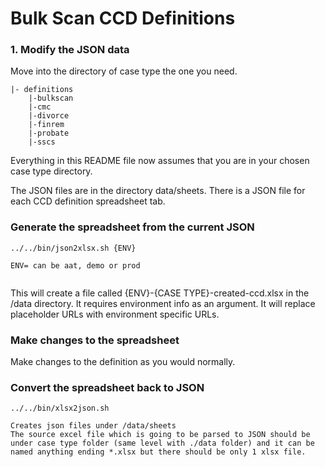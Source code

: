 # Bulk Scan CCD Definitions


### 1. Modify the JSON data

Move into the directory of case type the one you need.

    |- definitions
        |-bulkscan
        |-cmc
        |-divorce
        |-finrem
        |-probate
        |-sscs

    
Everything in this README file now assumes that you are in your chosen case type directory.
        
The JSON files are in the directory data/sheets. There is a JSON file for each CCD definition spreadsheet tab.


### Generate the spreadsheet from the current JSON

```
../../bin/json2xlsx.sh {ENV}

ENV= can be aat, demo or prod


```

This will create a file called {ENV}-{CASE TYPE}-created-ccd.xlsx in the /data directory.
It requires environment info as an argument. It will replace placeholder URLs with  environment specific URLs.


### Make changes to the spreadsheet

Make changes to the definition as you would normally.

### Convert the spreadsheet back to JSON

```
../../bin/xlsx2json.sh

Creates json files under /data/sheets
The source excel file which is going to be parsed to JSON should be under case type folder (same level with ./data folder) and it can be named anything ending *.xlsx but there should be only 1 xlsx file.

```

